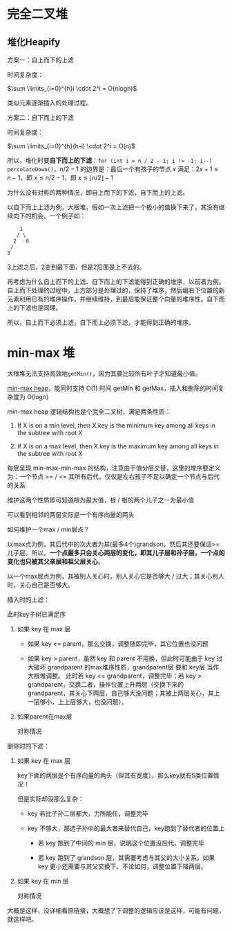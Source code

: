 # 完全二叉堆

## 堆化Heapify

方案一：自上而下的上滤

时间复杂度：

$\sum \limits_{i=0}^{h}i \cdot 2^i = O(nlogn)$

类似元素逐渐插入的处理过程。

方案二：自下而上的下滤

时间复杂度：

$\sum \limits_{i=0}^{h}(h-i) \cdot 2^i = O(n)$

所以，堆化时要**自下而上的下滤**：`for (int i = n / 2 - 1; i != -1; i--) percolateDown()`，$n/2 - 1$ 的边界是：最后一个有孩子的节点 $x$ 满足：$2x + 1 \le n - 1$，即 $x \le n / 2 - 1$，即 $x \le \lfloor n / 2 \rfloor - 1$

为什么没有对称的两种情况，即自上而下的下滤，自下而上的上滤。

以自下而上上滤为例，大根堆，假如一次上滤把一个极小的值换下来了，其没有继续向下的机会。一个例子如：

```
    1
   / \
  2   0
 /
3
```

3上滤之后，2变到最下面，但是2后面是上不去的。

再考虑为什么自上而下的上滤、自下而上的下滤能得到正确的堆序，以前者为例。自上而下处理的过程中，上方部分是处理过的，保持了堆序，然后偏右下位置的新元素利用已有的堆序操作，并继续维持，到最后能保证整个向量的堆序性。自下而上的下滤也是同理。

所以，自上而下必须上滤，自下而上必须下滤，才能得到正确的堆序。

# min-max 堆

大根堆无法支持高效地`getMin()`，因为其要比较所有叶子才知道最小值。

[min-max heap](https://www.baeldung.com/java-min-max-heap)，能同时支持 O(1) 时间 getMin 和 getMax，插入和删除的时间复杂度为 O(logn)

min-max heap 逻辑结构也是个完全二叉树，满足两条性质：

1. If X is on a min level, then X.key is the minimum key among all keys in the subtree with root X

2. If X is on a max level, then X.key is the maximum key among all keys in the subtree with root X

每层呈现 min-max-min-max 的结构，注意由于值分层交替，这里的堆序要定义为：一个节点 >= / <= 其所有后代，仅仅是左右孩子不足以确定一个节点与后代的关系

维护这两个性质即可知道根为最大值，根 / 根的两个儿子之一为最小值

可以看到相邻的两层实际是一个有序向量的两头

如何维护一个max / min层点？

以max点为例，其后代中的次大者为其(最多4个)grandson，然后其还要保证>=儿子层。所以，**一个点最多只会关心两层的变化，即其儿子层和孙子层，一个点的变化也只被其父亲层和祖父层关心**。

以一个max层点为例，其被别人关心时，别人关心它是否够大 / 过大；其关心别人时，关心自己是否够大。

插入时的上滤：

此时key子树已满足序

1. 如果 key 在 max 层

    * 如果 key <= parent，那么交换，调整随即完毕，其它位置也没问题

    * 如果 key > parent，虽然 key 和 parent 不用换，但此时可能由于 key 过大破坏 grandparent 的max堆序性质，grandparent层 要和 key层 当作大根堆调整。
    此时若 key <= grandparent，调整完毕；若 key > grandparent，交换二者，操作位置上升两层（交换下来的 grandparent，其关心下两层，自己够大没问题；其被上两层关心，其上一层够小，上上层够大，也没问题）。

2. 如果parent在max层

    对称情况

删除时的下滤：

1. 如果 key 在 max 层

    key下面的两层是个有序向量的两头（但其有宽度），那么key就有5类位置情况！

    但是实际却没那么复杂：
    
    * key 若比子孙二层都大，力所能任，调整完毕

    * key 不够大，那选子孙中的最大者来替代自己，key跑到了替代者的位置上
    
        - 若 key 跑到了中间的 min 层，说明这个位置没后代，调整完毕

        - 若 key 跑到了 grandson 层，其需要考虑与其父的大小关系，如果 key 更小还需要与其父交换下。不论如何，调整位置下降两层。

2. 如果 key 在 min 层

    对称情况


大概是这样，没详细看原链接，大概想了下调整的逻辑应该是这样，可能有问题，就这样吧。